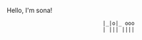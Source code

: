 Hello, I'm sona!

                                             
                                  |_|o|_ ooo 
                                  | ||| |||| 
                                             

